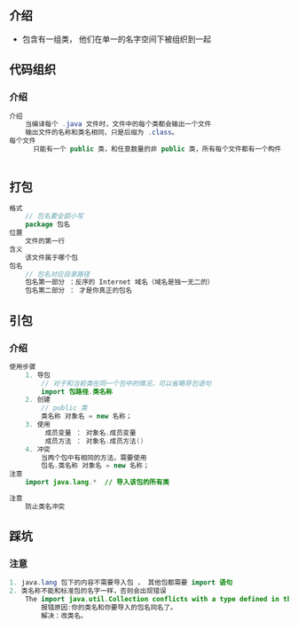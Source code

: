 ## 介绍

* 包含有一组类， 他们在单一的名字空间下被组织到一起

## 代码组织

### 介绍

```java
介绍
    当编译每个 .java 文件时，文件中的每个类都会输出一个文件
    输出文件的名称和类名相同，只是后缀为 .class。
每个文件
      只能有一个 public 类，和任意数量的非 public 类，所有每个文件都有一个构件
    
```



## 打包

```go
格式
	// 包名要全部小写
    package 包名
位置
	文件的第一行
含义 
	该文件属于哪个包
包名
	// 包名对应目录路径
	包名第一部分 ：反序的 Internet 域名（域名是独一无二的）
	包名第二部分 ： 才是你真正的包名
```





## 引包

### 介绍

```java
使用步骤
    1. 导包
    	// 对于和当前类在同一个包中的情况，可以省略导包语句
    	import 包路径.类名称
    2. 创建
    	// public 类
    	类名称 对象名 = new 名称；
	3. 使用
         成员变量 ： 对象名.成员变量 
         成员方法 ： 对象名.成员方法()
    4. 冲突
    	当两个包中有相同的方法，需要使用
    	包名.类名称 对象名 = new 名称；
注意
    import java.lang.*  // 导入该包的所有类  
```







```java
注意
    防止类名冲突
```







## 踩坑

### 注意

```java
1. java.lang 包下的内容不需要导入包 ， 其他包都需要 import 语句
2. 类名称不能和标准包的名字一样，否则会出现错误
    The import java.util.Collection conflicts with a type defined in the same file
        报错原因:你的类名和你要导入的包名同名了。
		解决：改类名。
```



